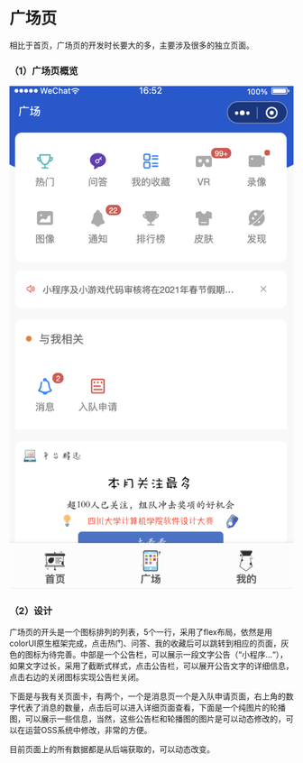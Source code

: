 # 广场页

相比于首页，广场页的开发时长要大的多，主要涉及很多的独立页面。

### （1）广场页概览

![&#x6982;&#x89C8;](../../../.gitbook/assets/image%20%2849%29.png)

### （2）设计

广场页的开头是一个图标排列的列表，5个一行，采用了flex布局，依然是用colorUI原生框架完成，点击热门、问答、我的收藏后可以跳转到相应的页面，灰色的图标为待完善。中部是一个公告栏，可以展示一段文字公告（“小程序...“），如果文字过长，采用了截断式样式，点击公告栏，可以展开公告文字的详细信息，点击右边的关闭图标实现公告栏关闭。

下面是与我有关页面卡，有两个，一个是消息页一个是入队申请页面，右上角的数字代表了消息的数量，点击后可以进入详细页面查看，下面是一个纯图片的轮播图，可以展示一些信息，当然，这些公告栏和轮播图的图片是可以动态修改的，可以在运营OSS系统中修改，非常的方便。

目前页面上的所有数据都是从后端获取的，可以动态改变。



